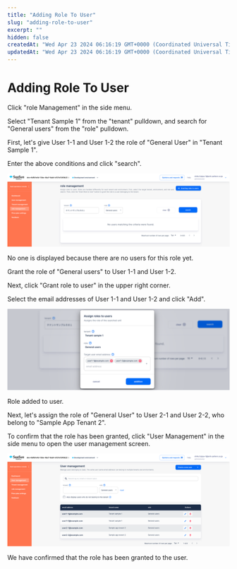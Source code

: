 ```yaml
---
title: "Adding Role To User"
slug: "adding-role-to-user"
excerpt: ""
hidden: false
createdAt: "Wed Apr 23 2024 06:16:19 GMT+0000 (Coordinated Universal Time)"
updatedAt: "Wed Apr 23 2024 06:16:19 GMT+0000 (Coordinated Universal Time)"
---
```


# Adding Role To User

Click "role Management" in the side menu.

Select "Tenant Sample 1" from the "tenant" pulldown, and search for "General users" from the "role" pulldown.

First, let's give User 1-1 and User 1-2 the role of "General User" in "Tenant Sample 1".

Enter the above conditions and click "search".

![01](/img/saas-operation-console/adding-role-to-user/adding-role-to-user-01.png)

No one is displayed because there are no users for this role yet.

Grant the role of "General users" to User 1-1 and User 1-2.

Next, click "Grant role to user" in the upper right corner.

Select the email addresses of User 1-1 and User 1-2 and click "Add".

![02](/img/saas-operation-console/adding-role-to-user/adding-role-to-user-02.png)

Role added to user.

Next, let's assign the role of "General User" to User 2-1 and User 2-2, who belong to "Sample App Tenant 2".

To confirm that the role has been granted, click "User Management" in the side menu to open the user management screen.

![03](/img/saas-operation-console/adding-role-to-user/adding-role-to-user-03.png)

We have confirmed that the role has been granted to the user.